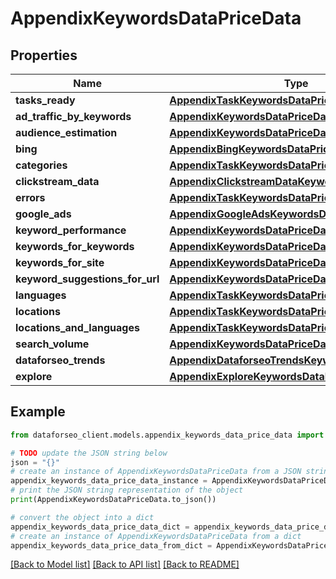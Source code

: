 # AppendixKeywordsDataPriceData


## Properties

Name | Type | Description | Notes
------------ | ------------- | ------------- | -------------
**tasks_ready** | [**AppendixTaskKeywordsDataPriceDataInfo**](AppendixTaskKeywordsDataPriceDataInfo.md) |  | [optional] 
**ad_traffic_by_keywords** | [**AppendixKeywordsDataPriceDataInfo**](AppendixKeywordsDataPriceDataInfo.md) |  | [optional] 
**audience_estimation** | [**AppendixKeywordsDataPriceDataInfo**](AppendixKeywordsDataPriceDataInfo.md) |  | [optional] 
**bing** | [**AppendixBingKeywordsDataPriceData**](AppendixBingKeywordsDataPriceData.md) |  | [optional] 
**categories** | [**AppendixTaskKeywordsDataPriceDataInfo**](AppendixTaskKeywordsDataPriceDataInfo.md) |  | [optional] 
**clickstream_data** | [**AppendixClickstreamDataKeywordsDataPriceData**](AppendixClickstreamDataKeywordsDataPriceData.md) |  | [optional] 
**errors** | [**AppendixTaskKeywordsDataPriceDataInfo**](AppendixTaskKeywordsDataPriceDataInfo.md) |  | [optional] 
**google_ads** | [**AppendixGoogleAdsKeywordsDataPriceData**](AppendixGoogleAdsKeywordsDataPriceData.md) |  | [optional] 
**keyword_performance** | [**AppendixKeywordsDataPriceDataInfo**](AppendixKeywordsDataPriceDataInfo.md) |  | [optional] 
**keywords_for_keywords** | [**AppendixKeywordsDataPriceDataInfo**](AppendixKeywordsDataPriceDataInfo.md) |  | [optional] 
**keywords_for_site** | [**AppendixKeywordsDataPriceDataInfo**](AppendixKeywordsDataPriceDataInfo.md) |  | [optional] 
**keyword_suggestions_for_url** | [**AppendixKeywordsDataPriceDataInfo**](AppendixKeywordsDataPriceDataInfo.md) |  | [optional] 
**languages** | [**AppendixTaskKeywordsDataPriceDataInfo**](AppendixTaskKeywordsDataPriceDataInfo.md) |  | [optional] 
**locations** | [**AppendixTaskKeywordsDataPriceDataInfo**](AppendixTaskKeywordsDataPriceDataInfo.md) |  | [optional] 
**locations_and_languages** | [**AppendixTaskKeywordsDataPriceDataInfo**](AppendixTaskKeywordsDataPriceDataInfo.md) |  | [optional] 
**search_volume** | [**AppendixKeywordsDataPriceDataInfo**](AppendixKeywordsDataPriceDataInfo.md) |  | [optional] 
**dataforseo_trends** | [**AppendixDataforseoTrendsKeywordsDataPriceData**](AppendixDataforseoTrendsKeywordsDataPriceData.md) |  | [optional] 
**explore** | [**AppendixExploreKeywordsDataPriceData**](AppendixExploreKeywordsDataPriceData.md) |  | [optional] 

## Example

```python
from dataforseo_client.models.appendix_keywords_data_price_data import AppendixKeywordsDataPriceData

# TODO update the JSON string below
json = "{}"
# create an instance of AppendixKeywordsDataPriceData from a JSON string
appendix_keywords_data_price_data_instance = AppendixKeywordsDataPriceData.from_json(json)
# print the JSON string representation of the object
print(AppendixKeywordsDataPriceData.to_json())

# convert the object into a dict
appendix_keywords_data_price_data_dict = appendix_keywords_data_price_data_instance.to_dict()
# create an instance of AppendixKeywordsDataPriceData from a dict
appendix_keywords_data_price_data_from_dict = AppendixKeywordsDataPriceData.from_dict(appendix_keywords_data_price_data_dict)
```
[[Back to Model list]](../README.md#documentation-for-models) [[Back to API list]](../README.md#documentation-for-api-endpoints) [[Back to README]](../README.md)


